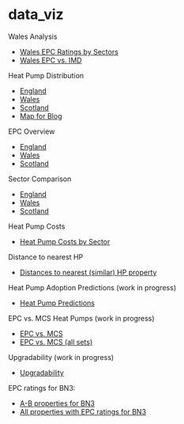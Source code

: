 # data_viz

Wales Analysis

- <a href="Wales_EPC.html" title="Wales EPC">Wales EPC Ratings by Sectors</a>
- <a href="Wales_EPC_IMD.html" title="Wales EPC IMD">Wales EPC vs. IMD</a>



Heat Pump Distribution

- <a href="Heat_Pumps_England.html" title="England">England</a>
- <a href="Heat_Pumps_Wales.html" title="Wales">Wales</a>
- <a href="Heat_Pumps_Scotland.html" title="Scotland">Scotland</a>
- <a href="Heat_Pump_Uptake_Blog.html" title="Map for Blog">Map for Blog</a>




EPC Overview

- <a href="Weighted_EPC_England.html" title="England">England</a>
- <a href="Weighted_EPC_Wales.html" title="Wales">Wales</a>
- <a href="Weighted_EPC_Scotland.html" title="Scotland">Scotland</a>



Sector Comparison

- <a href="Sector_Comparison_England.html" title="England">England</a>
- <a href="Sector_Comparison_Wales.html" title="Wales">Wales</a>
- <a href="Sector_Comparison_Scotland.html" title="Scotland">Scotland</a>

Heat Pump Costs

- <a href="Costs.html" title="Scotland">Heat Pump Costs by Sector</a>

Distance to nearest HP

- <a href="Distances_similar.html" title="Distance to nearest HP property">Distances to nearest (similar) HP property</a>


Heat Pump Adoption Predictions (work in progress)

- <a href="Coverage.html" title="Heat Pump Predictions">Heat Pump Predictions</a>

EPC vs. MCS Heat Pumps (work in progress)

- <a href="EPC_vs_MCS.html" title="Heat Pump Predictions">EPC vs. MCS</a>
- <a href="EPC_vs_MCS_all.html" title="Heat Pump Predictions">EPC vs. MCS (all sets)</a>


Upgradability (work in progress)

- <a href="Upgrades.html" title="Upgradability"> Upgradability </a>

EPC ratings for BN3:

- <a href="epc_map_BN3_A-B.html" title="A-B properties for BN3"> A-B properties for BN3 </a>
- <a href="epc_map_BN3_all_ratings.html" title="All properties with EPC ratings for BN3"> All properties with EPC ratings for BN3 </a>